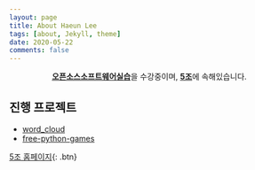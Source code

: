 ```yaml
---
layout: page
title: About Haeun Lee
tags: [about, Jekyll, theme]
date: 2020-05-22
comments: false
---
```

    
<center><a href="https://github.com/20-1-SKKU-OSS"><b>오픈소스소프트웨어실습</b></a>을 수강중이며, <a href="https://github.com/20-1-SKKU-OSS/2020-1-OSS-5"><b>5조</b></a>에 속해있습니다.</center>

## 진행 프로젝트
* [word_cloud](https://github.com/amueller/word_cloud)
* [free-python-games](https://github.com/grantjenks/free-python-games)
      
[5조 홈페이지](https://20-1-skku-oss.github.io/2020-1-OSS-5){: .btn}
